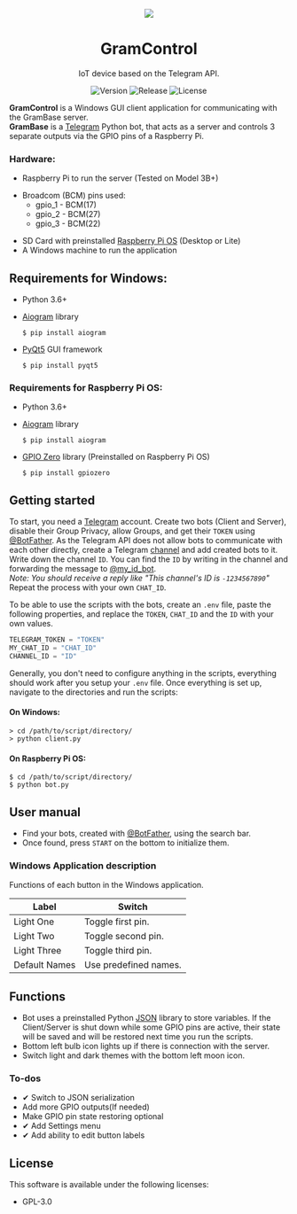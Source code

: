 <p align="center">
  <a href="https://github.com/Teraskull/GramControl"><img src="GramControl/icon.ico"></a>
</p>
<h1 align="center">
  GramControl
</h1>

<p align="center">
  IoT device based on the Telegram API.
</p>

<p align="center">
  <a style="text-decoration:none" href="https://github.com/Teraskull/GramControl">
    <img src="https://img.shields.io/badge/Version-v4.0.0-brightgreen.svg?style=flat-square" alt="Version" />
  </a>
  <a style="text-decoration:none" href="https://github.com/Teraskull/GramControl">
    <img src="https://img.shields.io/badge/Release-Stable-blueviolet.svg?style=flat-square" alt="Release" />
  </a>
  <a style="text-decoration:none" href="https://github.com/Teraskull/GramControl/blob/master/LICENSE">
    <img src="https://img.shields.io/github/license/Teraskull/GramControl?style=flat-square" alt="License" />
  </a>
</p>

**GramControl** is a Windows GUI client application for communicating with the GramBase server.\
**GramBase** is a [Telegram](https://telegram.org/) Python bot, that acts as a server and controls 3 separate outputs via the GPIO pins of a Raspberry Pi.

### Hardware:
- Raspberry Pi to run the server (Tested on Model 3B+)
* Broadcom (BCM) pins used:
  * gpio_1 - BCM(17)
  * gpio_2 - BCM(27)
  * gpio_3 - BCM(22)
- SD Card with preinstalled [Raspberry Pi OS](https://www.raspberrypi.org/downloads/raspberry-pi-os/) (Desktop or Lite)
- A Windows machine to run the application


## Requirements for Windows:

* Python 3.6+

* [Aiogram](https://github.com/aiogram/aiogram) library
    ```console
    $ pip install aiogram
    ```
* [PyQt5](https://pypi.org/project/PyQt5/) GUI framework
    ```console
    $ pip install pyqt5
    ```


### Requirements for Raspberry Pi OS:

* Python 3.6+

* [Aiogram](https://github.com/aiogram/aiogram) library
    ```console
    $ pip install aiogram
    ```
* [GPIO Zero](https://pypi.org/project/gpiozero/) library (Preinstalled on Raspberry Pi OS)
    ```console
    $ pip install gpiozero
    ```

## Getting started

To start, you need a [Telegram](https://telegram.org/) account.
Create two bots (Client and Server), disable their Group Privacy, allow Groups, and get their `TOKEN` using [@BotFather](https://core.telegram.org/bots#6-botfather).
As the Telegram API does not allow bots to communicate with each other directly, 
create a Telegram [channel](https://telegram.org/faq_channels) and add created bots to it.
Write down the channel `ID`. You can find the `ID` by writing in the channel and forwarding the message to [@my_id_bot](https://t.me/my_id_bot).\
*Note: You should receive a reply like "This channel's ID is `-1234567890`"*\
Repeat the process with your own `CHAT_ID`.

To be able to use the scripts with the bots, create an `.env` file, paste the following properties, and replace the `TOKEN`, `CHAT_ID` and the `ID` with your own values.

```python
TELEGRAM_TOKEN = "TOKEN"
MY_CHAT_ID = "CHAT_ID"
CHANNEL_ID = "ID"
```


Generally, you don't need to configure anything in the scripts, everything should work after you setup your `.env` file.
Once everything is set up, navigate to the directories and run the scripts:
#### On Windows:
  ```console
> cd /path/to/script/directory/
> python client.py
  ```
#### On Raspberry Pi OS:
  ```console
$ cd /path/to/script/directory/
$ python bot.py
  ```

## User manual

  - Find your bots, created with [@BotFather](https://telegram.me/BotFather), using the search bar.
  - Once found, press `START` on the bottom to initialize them.

### Windows Application description

Functions of each button in the Windows application.

| Label | Switch |
| ------ | ------ |
| Light One | Toggle first pin. |
| Light Two | Toggle second pin. |
| Light Three | Toggle third pin. |
| Default Names | Use predefined names. |

## Functions
  - Bot uses a preinstalled Python [JSON](https://docs.python.org/3/library/json.html) library to store variables. If the Client/Server is shut down while some GPIO pins are active, their state will be saved and will be restored next time you run the scripts.
  - Bottom left bulb icon lights up if there is connection with the server.
  - Switch light and dark themes with the bottom left moon icon.

### To-dos
 - ✔ Switch to JSON serialization
 - Add more GPIO outputs(If needed)
 - Make GPIO pin state restoring optional
 - ✔ Add Settings menu
 - ✔ Add ability to edit button labels

## License

This software is available under the following licenses:

  * GPL-3.0

